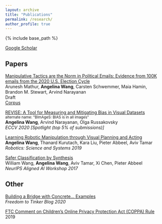 ```yaml
---
layout: archive
title: "Publications"
permalink: /research/
author_profile: true
---
```


{% include base_path %}

<span style="color:CornflowerBlue">[Google Scholar](https://scholar.google.com/citations?user=cGemfcYAAAAJ&hl=en/)</span>

## Papers

<span style="color:CornflowerBlue">[Manipulative Tactics are the Norm in Political Emails: Evidence from 100K emails from the 2020 U.S. Election Cycle](https://electionemails2020.org/assets/manipulative-political-emails-working-paper.pdf)</span>
<br/>
Arunesh Mathur, **Angelina Wang**, Carsten Schwemmer, Maia Hamin, Brandon M. Stewart, Arvind Narayanan
<br/>
Draft
<br/>
<span style="color:CornflowerBlue">[Corpus](https://electionemails2020.org/)</span>

<span style="color:CornflowerBlue">[REVISE: A Tool for Measuring and Mitigating Bias in Visual Datasets](https://arxiv.org/abs/2004.07999)</span>
<br/>
<sup>alternate name: "BImAgeS: BIAS is in all images"</sup>
<br/>
**Angelina Wang**, Arvind Narayanan, Olga Russakovsky
<br/>
*ECCV 2020 \[Spotlight (top 5% of submissions)\]*

<span style="color:CornflowerBlue">[Learning Robotic Manipulation through Visual Planning and Acting](https://arxiv.org/abs/1905.04411)</span>
<br/>
**Angelina Wang**, Thanard Kurutach, Kara Liu, Pieter Abbeel, Aviv Tamar
<br/>
*Robotics: Science and Systems 2019*

<span style="color:CornflowerBlue">[Safer Classification by Synthesis](https://arxiv.org/abs/1711.08534)</span>
<br/>
William Wang, **Angelina Wang**, Aviv Tamar, Xi Chen, Pieter Abbeel
<br/>
*NeurIPS Aligned AI Workshop 2017*

## Other
<span style="color:CornflowerBlue">[Building a Bridge with Concrete... Examples](https://freedom-to-tinker.com/2020/03/23/building-a-bridge-with-concrete-examples/)</span>
<br/>
*Freedom to Tinker Blog 2020*

<span style="color:CornflowerBlue">[FTC Comment on Children’s Online Privacy Protection Act (COPPA) Rule](/files/coppa_comment.pdf)</span>
<br/>
2019



<!--   * NeurIPS 2018 workshops
    * Oral Presentations: Deep RL (9% acceptance); Modeling the Physical World: Learning, Perception, and Control (5% acceptance)
    * Poster Presentations: Causal Learning; Infer2Control -->
<!-- 
## CapsLock

Outfitted a Generative Adversarial Network with the discriminator component composed of a Capsule Net. Created as a final project during Spring 2018 offering of CS194-129: Designing, Visualizing, and Understanding Deep Neural Networks, blog located [*here*](https://franklinrice.github.io/cs194-capsule-gan/).

## Work Hard Pay Hard

Built a chrome extension that allows you to designate certain websites that you are trying to avoid during a productive work session so that you will donate a specified amount of money to a charity of your choice if you visit the banned website. Now available in the chrome store. Created during UC Davis's Hackathon under the team name HackDavisToBits.

## Pairings

Developed a modified version of the Stable Marriage Algorithm that works even when each member doesn't rank every other member. Reads from and writes to a Google Sheet using the API.

## High School Physics Video
Purely here for your entertainment and cringing. [*Link*](https://www.youtube.com/watch?v=gJOh3IPAo3c) -->

